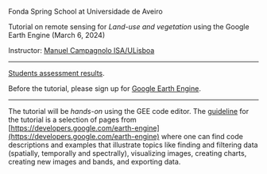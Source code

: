 Fonda Spring School at Universidade de Aveiro 

Tutorial on remote sensing for *Land-use and vegetation* using the Google Earth Engine (March 6, 2024)

Instructor: [Manuel Campagnolo ISA/ULisboa](https://www.cienciavitae.pt//en/7F18-3B3C-06BB)

---

[Students assessment results](quest_results.pdf).

Before the tutorial, please sign up for [Google Earth Engine](https://code.earthengine.google.com/).

---

The tutorial will be *hands-on* using the GEE code editor. The [guideline](tutorial_v1.pdf) for the tutorial is a selection of pages from [https://developers.google.com/earth-engine](https://developers.google.com/earth-engine) where one can find code descriptions and examples that illustrate topics like finding and filtering data (spatially, temporally and spectrally), visualizing images, creating charts, creating new images and bands, and exporting data.
